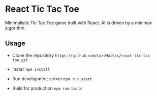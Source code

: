 # React Tic Tac Toe
Minimalistic Tic Tac Toe game built with React. AI is driven by a minimax algorithm.

## Usage

* Clone the repository
`https://github.com/LordMathis/react-tic-tac-toe.git`

* Install
`npm install`

* Run development server
`npm run start`

* Build for production
`npm run build`
